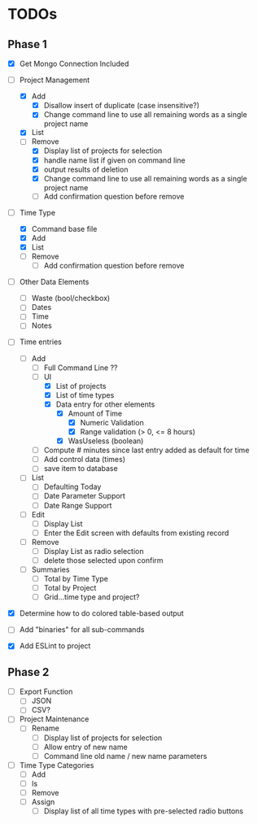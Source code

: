# TODOs

## Phase 1

- [x] Get Mongo Connection Included
- [ ] Project Management
    - [x] Add
        - [x] Disallow insert of duplicate (case insensitive?)
        - [x] Change command line to use all remaining words as a single project name
    - [x] List
    - [ ] Remove
        - [x] Display list of projects for selection
        - [x] handle name list if given on command line
        - [x] output results of deletion
        - [x] Change command line to use all remaining words as a single project name
        - [ ] Add confirmation question before remove
- [ ] Time Type
    - [x] Command base file
    - [x] Add
    - [x] List
    - [ ] Remove
        - [ ] Add confirmation question before remove
- [ ] Other Data Elements
    - [ ] Waste (bool/checkbox)
    - [ ] Dates
    - [ ] Time
    - [ ] Notes
- [ ] Time entries
    - [ ] Add
        - [ ] Full Command Line ??
        - [ ] UI
            - [x] List of projects
            - [x] List of time types
            - [x] Data entry for other elements
                - [x] Amount of Time
                    - [x] Numeric Validation
                    - [x] Range validation (> 0, <= 8 hours)
                - [x] WasUseless (boolean)
        - [ ] Compute # minutes since last entry added as default for time
        - [ ] Add control data (times)
        - [ ] save item to database
    - [ ] List
        - [ ] Defaulting Today
        - [ ] Date Parameter Support
        - [ ] Date Range Support
    - [ ] Edit
        - [ ] Display List
        - [ ] Enter the Edit screen with defaults from existing record
    - [ ] Remove
        - [ ] Display List as radio selection
        - [ ] delete those selected upon confirm
    - [ ] Summaries
        - [ ] Total by Time Type
        - [ ] Total by Project
        - [ ] Grid...time type and project?
- [x] Determine how to do colored table-based output
- [ ] Add "binaries" for all sub-commands
- [x] Add ESLint to project


## Phase 2

- [ ] Export Function
    - [ ] JSON
    - [ ] CSV?
- [ ] Project Maintenance
    - [ ] Rename
        - [ ] Display list of projects for selection
        - [ ] Allow entry of new name
        - [ ] Command line old name / new name parameters
- [ ] Time Type Categories
    - [ ] Add
    - [ ] ls
    - [ ] Remove
    - [ ] Assign
        - [ ] Display list of all time types with pre-selected radio buttons
